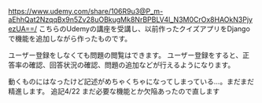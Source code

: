 https://www.udemy.com/share/106R9u3@P_m-aEhhQat2NzqqBx9n5Zv28uOBkugMk8NrBPBLV4l_N3M0CrOx8HAOkN3PjyezUA==/
こちらのUdemyの講座を受講し、以前作ったクイズアプリをDjangoで機能を追加しながら作ったものです。

ユーザー登録をしなくても問題の閲覧はできます。
ユーザー登録をすると、正答率の確認、回答状況の確認、問題の追加などが行えるようになります。

動くものにはなったけど記述がめちゃくちゃになってしまっている...。まだまだ精進します。
追記4/22 まだ必要な機能とか欠陥あったので直します
